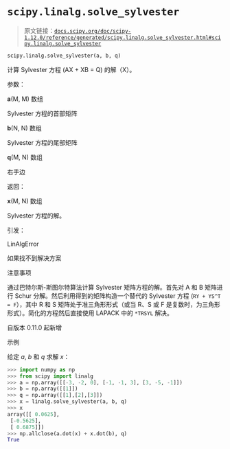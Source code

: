 # `scipy.linalg.solve_sylvester`

> 原文链接：[`docs.scipy.org/doc/scipy-1.12.0/reference/generated/scipy.linalg.solve_sylvester.html#scipy.linalg.solve_sylvester`](https://docs.scipy.org/doc/scipy-1.12.0/reference/generated/scipy.linalg.solve_sylvester.html#scipy.linalg.solve_sylvester)

```py
scipy.linalg.solve_sylvester(a, b, q)
```

计算 Sylvester 方程 \(AX + XB = Q\) 的解（X）。

参数：

**a**(M, M) 数组

Sylvester 方程的首部矩阵

**b**(N, N) 数组

Sylvester 方程的尾部矩阵

**q**(M, N) 数组

右手边

返回：

**x**(M, N) 数组

Sylvester 方程的解。

引发：

LinAlgError

如果找不到解决方案

注意事项

通过巴特尔斯-斯图尔特算法计算 Sylvester 矩阵方程的解。首先对 A 和 B 矩阵进行 Schur 分解。然后利用得到的矩阵构造一个替代的 Sylvester 方程 (`RY + YS^T = F`），其中 R 和 S 矩阵处于准三角形形式（或当 R、S 或 F 是复数时，为三角形形式）。简化的方程然后直接使用 LAPACK 中的 `*TRSYL` 解决。

自版本 0.11.0 起新增

示例

给定 *a*, *b* 和 *q* 求解 *x*：

```py
>>> import numpy as np
>>> from scipy import linalg
>>> a = np.array([[-3, -2, 0], [-1, -1, 3], [3, -5, -1]])
>>> b = np.array([[1]])
>>> q = np.array([[1],[2],[3]])
>>> x = linalg.solve_sylvester(a, b, q)
>>> x
array([[ 0.0625],
 [-0.5625],
 [ 0.6875]])
>>> np.allclose(a.dot(x) + x.dot(b), q)
True 
```
